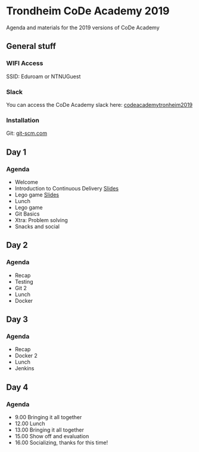 # Trondheim CoDe Academy 2019

Agenda and materials for the 2019 versions of CoDe Academy

## General stuff

### WIFI Access
SSID: Eduroam or NTNUGuest

### Slack
You can access the CoDe Academy slack here: [codeacademytronheim2019](https://join.slack.com/t/codeacademytr-b4a3814/shared_invite/enQtNjYxODE3OTgwODcxLTllNjBlN2QxMmVkY2VkNjg0NGM3MThmNGFhNmNmNjdiMzFlNTRkNTJmODkxMzhkZWVjNDJmNTUxMjFjNTJkODI)

### Installation
Git: [git-scm.com](https://git-scm.com/)


## Day 1
### Agenda
* Welcome
* Introduction to Continuous Delivery [Slides](https://docs.google.com/presentation/d/e/2PACX-1vRQRsg9TsPIJvvsT4_lPWL_Dy12OcZSL7P1PH6IkgWwRgrWCCkRxjFBVtzE0cz4qx0jgA5p0d2iELN7/pub?start=false&loop=false&delayms=3000)
* Lego game [Slides](http://code.praqma.com/reveals/code-academy/lego-scrum/#/)
* Lunch
* Lego game
* Git Basics 
* Xtra: Problem solving
* Snacks and social



## Day 2
### Agenda
* Recap
* Testing
* Git 2
* Lunch
* Docker


## Day 3

### Agenda

* Recap
* Docker 2
* Lunch
* Jenkins

## Day 4
### Agenda

* 9.00 Bringing it all together
* 12.00 Lunch
* 13.00 Bringing it all together
* 15.00 Show off and evaluation
* 16.00 Socializing, thanks for this time!
